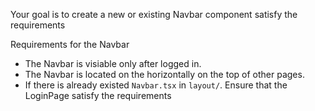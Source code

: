 Your goal is to create a new or existing Navbar component satisfy the requirements

Requirements for the Navbar

- The Navbar is visiable only after logged in.
- The Navbar is located on the horizontally on the top of other pages.
- If there is already existed `Navbar.tsx` in `layout/`. Ensure that the LoginPage satisfy the requirements